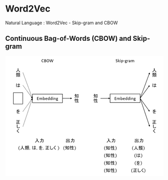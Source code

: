 # Word2Vec

Natural Language : Word2Vec - Skip-gram and CBOW

## Continuous Bag-of-Words (CBOW) and Skip-gram

![word2vec](word2vec.png "word2vec")
